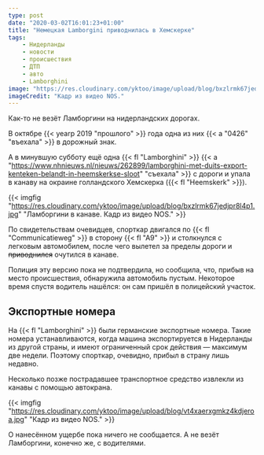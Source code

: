 ```yaml
---
type: post
date: "2020-03-02T16:01:23+01:00"
title: "Немецкая Lamborgini приводнилась в Хемскерке"
tags:
    - Нидерланды
    - новости
    - происшествия
    - ДТП
    - авто
    - Lamborghini
image: "https://res.cloudinary.com/yktoo/image/upload/blog/bxzlrmk67jedjpr8l4p1.jpg"
imageCredit: "Кадр из видео NOS."
---
```


Как-то не везёт Ламборгини на нидерландских дорогах.

В октябре {{< yearp 2019 "прошлого" >}} года одна из них {{< a "0426" "въехала" >}} в дорожный знак.

А в минувшую субботу ещё одна {{< fl "Lamborghini" >}} {{< a "https://www.nhnieuws.nl/nieuws/262899/lamborghini-met-duits-export-kenteken-belandt-in-heemskerkse-sloot" "съехала" >}} с дороги и упала в канаву на окраине голландского Хемскерка ({{< fl "Heemskerk" >}}).

<!--more-->

{{< imgfig "https://res.cloudinary.com/yktoo/image/upload/blog/bxzlrmk67jedjpr8l4p1.jpg" "Ламборгини в канаве. Кадр из видео NOS." >}}

По свидетельствам очевидцев, спорткар двигался по {{< fl "Communicatieweg" >}} в сторону {{< fl "A9" >}} и столкнулся с легковым автомобилем, после чего вылетел за пределы дороги и ~~приводнился~~ очутился в канаве.

Полиция эту версию пока не подтвердила, но сообщила, что, прибыв на место происшествия, обнаружила автомобиль пустым. Некоторое время спустя водитель нашёлся: он сам пришёл в полицейский участок.

## Экспортные номера

На {{< fl "Lamborghini" >}} были германские экспортные номера. Такие номера устанавливаются, когда машина экспортируется в Нидерланды из другой страны, и имеют ограниченный срок действия — максимум две недели. Поэтому спорткар, очевидно, прибыл в страну лишь недавно.

Несколько позже пострадавшее транспортное средство извлекли из канавы с помощью автокрана. 

{{< imgfig "https://res.cloudinary.com/yktoo/image/upload/blog/vt4xaerxgmkz4kdjeroa.jpg" "Кадр из видео NOS." >}}

О нанесённом ущербе пока ничего не сообщается. А не везёт Ламборгини, конечно же, с водителями.
